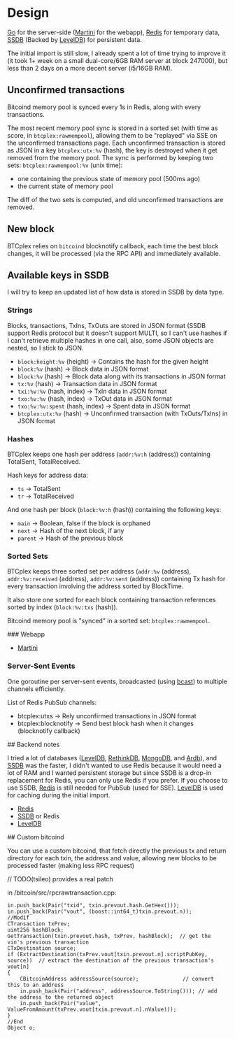 # Design

[Go](http://golang.org/) for the server-side ([Martini](http://martini.codegangsta.io/) for the webapp), [Redis](http://redis.io/) for temporary data, [SSDB](https://github.com/ideawu/ssdb) (Backed by [LevelDB](https://code.google.com/p/leveldb/)) for persistent data.

The initial import is still slow, I already spent a lot of time trying to improve it (it took 1+ week on a small dual-core/6GB RAM server at block 247000), but less than 2 days on a more decent server (i5/16GB RAM).

## Unconfirmed transactions

Bitcoind memory pool is synced every 1s in Redis, along with every transactions.

The most recent memory pool sync is stored in a sorted set (with time as score, in ``btcplex:rawmempool``), allowing them to be "replayed" via SSE on the unconfirmed transactions page.
Each unconfirmed transaction is stored as JSON in a key ``btcplex:utx:%v`` (hash), the key is destroyed when it get removed from the memory pool.
The sync is performed by keeping two sets: ``btcplex:rawmempool:%v`` (unix time):

- one containing the previous state of memory pool (500ms ago)
- the current state of memory pool

The diff of the two sets is computed, and old unconfirmed transactions are removed. 

## New block

BTCplex relies on ``bitcoind`` blocknotify callback, each time the best block changes, it will be processed (via the RPC API) and immediately available. 

## Available keys in SSDB

I will try to keep an updated list of how data is stored in SSDB by data type.

### Strings

Blocks, transactions, TxIns, TxOuts are stored in JSON format (SSDB support Redis protocol but it doesn't support MULTI, so I can't use hashes if I can't retrieve multiple hashes in one call, also, some JSON objects are nested, so I stick to JSON.

- ``block:height:%v`` (height) -> Contains the hash for the given height
- ``block:%v`` (hash) -> Block data in JSON format
- ``block:%v`` (hash) -> Block data along with its transactions in JSON format
- ``tx:%v`` (hash) -> Transaction data in JSON format
- ``txi:%v:%v`` (hash, index) -> TxIn data in JSON format
- ``txo:%v:%v`` (hash, index) -> TxOut data in JSON format
- ``txo:%v:%v:spent`` (hash, index) -> Spent data in JSON format
- ``btcplex:utx:%v`` (hash) -> Unconfirmed transaction (with TxOuts/TxIns) in JSON format


### Hashes

BTCplex keeps one hash per address (``addr:%v:h`` (address)) containing TotalSent, TotalReceived. 

Hash keys for address data:

- ``ts`` -> TotalSent
- ``tr`` -> TotalReceived

And one hash per block (``block:%v:h`` (hash)) containing the following keys:

- ``main`` -> Boolean, false if the block is orphaned
- ``next`` -> Hash of the next block, if any
- ``parent`` -> Hash of the previous block


### Sorted Sets

BTCplex keeps three sorted set per address (``addr:%v`` (address), ``addr:%v:received`` (address), ``addr:%v:sent`` (address)) containing Tx hash for every transaction involving the address sorted by BlockTime.

It also store one sorted for each block containing transaction references sorted by index (``block:%v:txs`` (hash)).

Bitcoind memory pool is "synced" in a sorted set: ``btcplex:rawmempool``.


### Webapp

- [Martini](http://martini.codegangsta.io/)


### Server-Sent Events

One goroutine per server-sent events, broadcasted (using [bcast](https://github.com/grafov/bcast)) to multiple channels efficiently.

List of Redis PubSub channels:

- btcplex:utxs -> Rely unconfirmed transactions in JSON format
- btcplex:blocknotify -> Send best block hash when it changes (blocknotify callback)


## Backend notes

I tried a lot of databases ([LevelDB](https://code.google.com/p/leveldb/), [RethinkDB](http://rethinkdb.com/), [MongoDB](http://mongodb.org/), and [Ardb](https://github.com/yinqiwen/ardb)), and [SSDB](https://github.com/ideawu/ssdb) was the faster, I didn't wanted to use Redis because it would need a lot of RAM and I wanted persistent storage but since SSDB is a drop-in replacement for Redis, you can only use Redis if you prefer. If you choose to use SSDB, [Redis](http://redis.io/) is still needed for PubSub (used for SSE). [LevelDB](https://code.google.com/p/leveldb/) is used for caching during the initial import.

- [Redis](http://redis.io/)
- [SSDB](https://github.com/ideawu/ssdb) or Redis
- [LevelDB](https://code.google.com/p/leveldb/)

## Custom bitcoind

You can use a custom bitcoind, that fetch directly the previous tx and return directory for each txin, the address and value, allowing new blocks to be processed faster (making less RPC request)

// TODO(tsileo) provides a real patch

in /bitcoin/src/rpcrawtransaction.cpp:

	in.push_back(Pair("txid", txin.prevout.hash.GetHex()));
    in.push_back(Pair("vout", (boost::int64_t)txin.prevout.n));
    //Modif
    CTransaction txPrev;
    uint256 hashBlock;
    GetTransaction(txin.prevout.hash, txPrev, hashBlock);  // get the vin's previous transaction 
    CTxDestination source;
    if (ExtractDestination(txPrev.vout[txin.prevout.n].scriptPubKey, source))  // extract the destination of the previous transaction's vout[n]
    {
        CBitcoinAddress addressSource(source);              // convert this to an address
        in.push_back(Pair("address", addressSource.ToString())); // add the address to the returned object
        in.push_back(Pair("value", ValueFromAmount(txPrev.vout[txin.prevout.n].nValue))); 
    }
    //End
    Object o;
